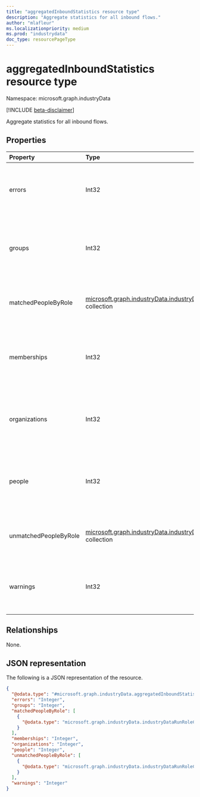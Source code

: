 ```yaml
---
title: "aggregatedInboundStatistics resource type"
description: "Aggregate statistics for all inbound flows."
author: "mlafleur"
ms.localizationpriority: medium
ms.prod: "industrydata"
doc_type: resourcePageType
---
```


# aggregatedInboundStatistics resource type

Namespace: microsoft.graph.industryData

[!INCLUDE [beta-disclaimer](../../includes/beta-disclaimer.md)]

Aggregate statistics for all inbound flows.

## Properties

| Property              | Type                                                                                                                                  | Description                                                               |
| :-------------------- | :------------------------------------------------------------------------------------------------------------------------------------ | :------------------------------------------------------------------------ |
| errors                | Int32                                                                                                                                 | Aggregate count of errors encountered by activities during this run.      |
| groups                | Int32                                                                                                                                 | Aggregate count of active inbound Groups processed during the run.        |
| matchedPeopleByRole   | [microsoft.graph.industryData.industryDataRunRoleCountMetric](../resources/industrydata-industrydatarunrolecountmetric.md) collection | Aggregate count of active people matched to an AAD user, by role.         |
| memberships           | Int32                                                                                                                                 | Aggregate count of active inbound Memberships processed during the run.   |
| organizations         | Int32                                                                                                                                 | Aggregate count of active inbound Organizations processed during the run. |
| people                | Int32                                                                                                                                 | Aggregate count of active inbound People processed during the run.        |
| unmatchedPeopleByRole | [microsoft.graph.industryData.industryDataRunRoleCountMetric](../resources/industrydata-industrydatarunrolecountmetric.md) collection | Aggregate count of active people not matched to an AAD user, by role.     |
| warnings              | Int32                                                                                                                                 | Aggregate count warnings generated by activities during this run.         |

## Relationships

None.

## JSON representation

The following is a JSON representation of the resource.

<!-- {
  "blockType": "resource",
  "@odata.type": "microsoft.graph.industryData.aggregatedInboundStatistics"
}
-->

```json
{
  "@odata.type": "#microsoft.graph.industryData.aggregatedInboundStatistics",
  "errors": "Integer",
  "groups": "Integer",
  "matchedPeopleByRole": [
    {
      "@odata.type": "microsoft.graph.industryData.industryDataRunRoleCountMetric"
    }
  ],
  "memberships": "Integer",
  "organizations": "Integer",
  "people": "Integer",
  "unmatchedPeopleByRole": [
    {
      "@odata.type": "microsoft.graph.industryData.industryDataRunRoleCountMetric"
    }
  ],
  "warnings": "Integer"
}
```
